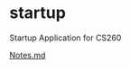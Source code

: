 # startup
Startup Application for CS260

[Notes.md](https://github.com/VHSparksIlum/startup/blob/main/notes.md)
